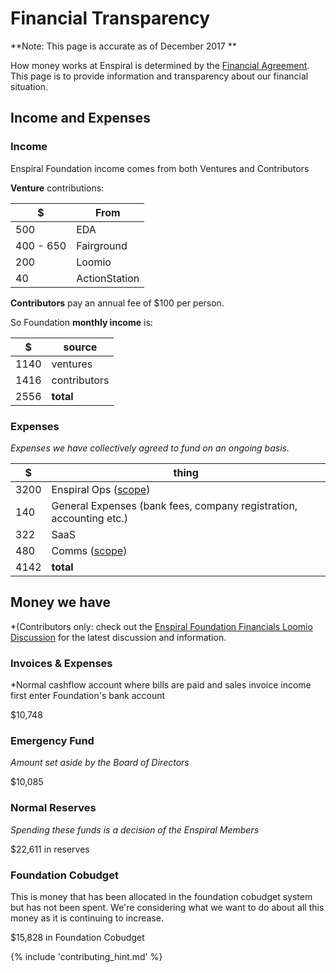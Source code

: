 # Financial Transparency

**Note: This page is accurate as of December 2017 **

How money works at Enspiral is determined by the [Financial Agreement](/agreements/financial.html). This page is to provide information and transparency about our financial situation.
## Income and Expenses

### Income
Enspiral Foundation income comes from both Ventures and Contributors

__Venture__ contributions:

| $ | From |
|---|---|
| 500 | EDA |
| 400 - 650 | Fairground |
| 200 | Loomio |
| 40  | ActionStation |

__Contributors__ pay an annual fee of $100 per person.

So Foundation __monthly income__ is:

| $ | source |
|---|---|
| 1140 | ventures |
| 1416 | contributors |
| 2556 | __total__ |

### Expenses

*Expenses we have collectively agreed to fund on an ongoing basis.*

| $ | thing |
|---|---|
| 3200 | Enspiral Ops ([scope](ops-scope.html))|
| 140 | General Expenses (bank fees, company registration, accounting etc.) |
| 322 | SaaS|
| 480 | Comms ([scope](comms-role.html)) |
| 4142 | __total__ |

## Money we have
*(Contributors only: check out the [Enspiral Foundation Financials Loomio Discussion](https://www.loomio.org/d/DIejiytR/enspiral-foundation-ltd-financials) for the latest discussion and information.

### Invoices & Expenses
*Normal cashflow account where bills are paid and sales invoice income first enter Foundation's bank account

$10,748

### Emergency Fund
*Amount set aside by the Board of Directors*

$10,085

### Normal Reserves
*Spending these funds is a decision of the Enspiral Members*

$22,611 in reserves

### Foundation Cobudget
This is money that has been allocated in the foundation cobudget system but has not been spent. We're considering what we want to do about all this money as it is continuing to increase.

$15,828 in Foundation Cobudget

{% include 'contributing_hint.md' %}

